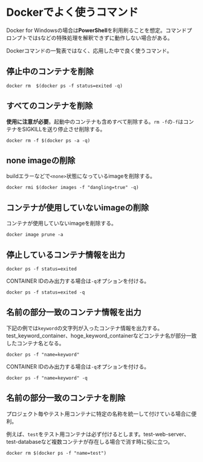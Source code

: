 # Dockerでよく使うコマンド

Docker for Windowsの場合は**PowerShell**を利用刷ることを想定。コマンドプロンプトでは`$`などの特殊処理を解釈できずに動作しない場合がある。

Dockerコマンドの一覧表ではなく、応用した中で良く使うコマンド。

## 停止中のコンテナを削除

```plaintext
docker rm  $(docker ps -f status=exited -q)
```

## すべてのコンテナを削除

**使用に注意が必要**。起動中のコンテナも含めすべて削除する。`rm -f`の`-f`はコンテナをSIGKILLを送り停止させ削除する。

```plaintext
docker rm -f $(docker ps -a -q)
```

## none imageの削除

buildエラーなどで`<none>`状態になっているimageを削除する。

```plaintext
docker rmi $(docker images -f "dangling=true" -q)
```

## コンテナが使用していないimageの削除

コンテナが使用していないimageを削除する。

```plaintext
docker image prune -a
```

## 停止しているコンテナ情報を出力

```plaintext
docker ps -f status=exited
```

CONTAINER IDのみ出力する場合は`-q`オプションを付ける。

```plaintext
docker ps -f status=exited -q
```

## 名前の部分一致のコンテナ情報を出力

下記の例では`keyword`の文字列が入ったコンテナ情報を出力する。test_keyword_container、hoge_keyword_containerなどコンテナ名が部分一致したコンテナ名となる。

```plaintext
docker ps -f "name=keyword"
```

CONTAINER IDのみ出力する場合は`-q`オプションを付ける。

```plaintext
docker ps -f "name=keyword" -q
```

## 名前の部分一致のコンテナを削除

プロジェクト毎やテスト用コンテナに特定の名称を統一して付けている場合に便利。

例えば、`test`をテスト用コンテナは必ず付けるとします。test-web-server、test-databaseなど複数コンテナが存在しる場合で消す時に役に立つ。

```plaintext
docker rm $(docker ps -f "name=test")
```
